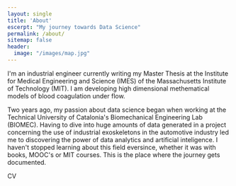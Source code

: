 ```yaml
---
layout: single
title: 'About'
escerpt: "My journey towards Data Science"
permalink: /about/
sitemap: false
header:
  image: "/images/map.jpg"
---
```


I'm an industrial engineer currently writing my Master Thesis at the Institute for Medical Engineering and Science (IMES) of the Massachusetts Institute of Technology (MIT). I am developing high dimensional methematical models of blood coagulation under flow. 

Two years ago, my passion about data science began when working at the Technical University of Catalonia's Biomechanical Engineering Lab (BIOMEC). Having to dive into huge amounts of data generated in a project concerning the use of industrial exoskeletons in the automotive industry led me to discovering the power of data analytics and artificial inteligence. I haven't stopped learning about this field eversince, whether it was with books, MOOC's or MIT courses. This is the place where the journey gets documented.

CV
